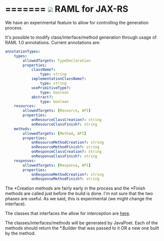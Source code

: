 =======
![](http://raml.org/images/logo.png)
RAML for JAX-RS
===============

We have an experimental feature to allow for controlling the generation process.

It's possible to modify class/interface/method generation through usage of RAML 1.0 annotations.
Current annotations are:
``` yaml
annotationTypes:
    types:
        allowedTargets: TypeDeclaration
        properties:
            className?:
                type: string
            implementationClassName?:
                type: string
            usePrimitiveType?:
                type: boolean
            abstract?:
                type: boolean
    resources:
        allowedTargets: [Resource, API]
        properties:
            onResourceClassCreation?: string
            onResourceClassFinish?: string
    methods:
        allowedTargets: [Method, API]
        properties:
            onResourceMethodCreation?: string
            onResourceMethodFinish?: string
            onResponseClassCreation?: string
            onResponseClassFinish?: string
    responses:
        allowedTargets: [Response, API]
        properties:
            onResponseMethodCreation?: string
            onResponseMethodFinish?: string
```

The *Creation methods are fairly early in the process and the *Finish methods are called just before the build 
is done.  I'm not sure that the two phases are useful.  As we said, this is experimental (we might change the interface). 

The classes that interfaces the allow for interception are [here](src/main/java/org/raml/jaxrs/generator/extension).

The classes/interfaces/methods will be generated by JavaPoet.  Each of the methods should return the *.Builder that was passed to it OR a new 
one built by the method.

